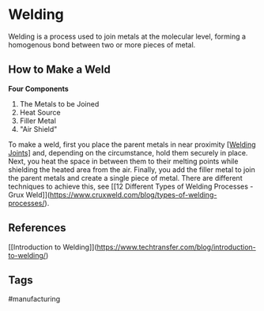 # Welding

Welding is a process used to join metals at the molecular level, forming a homogenous bond between two or more pieces of metal.

## How to Make a Weld
**Four Components**
1. The Metals to be Joined  
2. Heat Source  
3. Filler Metal  
4. "Air Shield"  

To make a weld, first you place the parent metals in near proximity [\[Welding Joints\]](../202204162211) and, depending on the circumstance, hold them securely in place. Next, you heat the space in between them to their melting points while shielding the heated area from the air. Finally, you add the filler metal to join the parent metals and create a single piece of metal. There are different techniques to achieve this, see \[[12 Different Types of Welding Processes - Grux Weld]\](https://www.cruxweld.com/blog/types-of-welding-processes/).

## References
\[[Introduction to Welding]\](https://www.techtransfer.com/blog/introduction-to-welding/)

## Tags
#manufacturing

